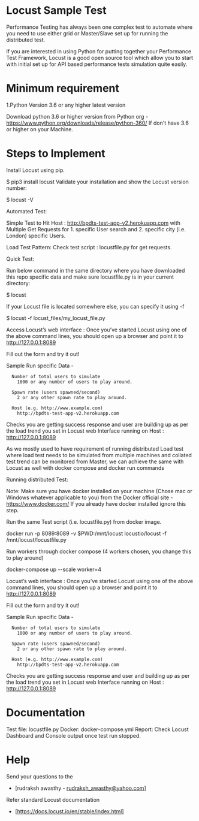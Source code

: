 # Locust Sample Test

Performance Testing has always been one complex test to automate where you need to use either grid or Master/Slave set up for running the distributed test.

If you are interested in using Python for putting together your Performance Test Framework, Locust is a good open source tool which allow you to start with initial set up for API based performance tests simulation quite easily.


# Minimum requirement

1.Python Version 3.6 or any higher latest version

Download python 3.6 or higher version from Python org - https://www.python.org/downloads/release/python-360/
If don't have 3.6 or higher on your Machine.


# Steps to Implement

Install Locust using pip.

$ pip3 install locust
Validate your installation and show the Locust version number:

$ locust -V

Automated Test:

Simple Test to Hit Host : http://bpdts-test-app-v2.herokuapp.com
 with Multiple Get Requests for 1. specific User search and 2. specific city (i.e. London) specific Users.

Load Test Pattern:
Check test script : locustfile.py for get requests.

Quick Test:

  Run below command in the same directory where you have downloaded this repo specific data and make sure locustfile.py is in your current directory:

$ locust

  If your Locust file is located somewhere else, you can specify it using -f

$ locust -f locust_files/my_locust_file.py

Access Locust’s web interface :
Once you’ve started Locust using one of the above command lines, you should open up a browser and point it to http://127.0.0.1:8089

Fill out the form and try it out!

Sample Run specific Data -

      Number of total users to simulate
        1000 or any number of users to play around.

      Spawn rate (users spawned/second)
        2 or any other spawn rate to play around.

      Host (e.g. http://www.example.com)
        http://bpdts-test-app-v2.herokuapp.com

Checks you are getting success response and user are building up as per the load trend you set in Locust web Interface running on Host : http://127.0.0.1:8089

As we mostly used to have requirement of running distributed Load test where load test needs to be simulated from multiple machines and collated test trend can be monitored from Master, we can achieve the same with Locust as well with docker compose and docker run commands

Running distributed Test:

Note: Make sure you have docker installed on your machine (Chose mac or Windows whatever applicable to you) from the Docker official site - https://www.docker.com/
 If you already have docker installed ignore this step.

Run the same Test script (i.e. locustfile.py) from docker image.

docker run -p 8089:8089 -v $PWD:/mnt/locust locustio/locust -f /mnt/locust/locustfile.py

Run workers through docker compose (4 workers chosen, you change this to play around)

docker-compose up --scale worker=4

Locust’s web interface :
Once you’ve started Locust using one of the above command lines, you should open up a browser and point it to http://127.0.0.1:8089

Fill out the form and try it out!

Sample Run specific Data -

      Number of total users to simulate
        1000 or any number of users to play around.

      Spawn rate (users spawned/second)
        2 or any other spawn rate to play around.

      Host (e.g. http://www.example.com)
        http://bpdts-test-app-v2.herokuapp.com

Checks you are getting success response and user and building up as per the load trend you set in Locust web Interface running on Host : http://127.0.0.1:8089

# Documentation

Test file: locustfile.py
Docker: docker-compose.yml
Report: Check Locust Dashboard and Console output once test run stopped.

# Help

Send your questions to the
- [rudraksh awasthy - rudraksh_awasthy@yahoo.com]

Refer standard Locust documentation 	
- [https://docs.locust.io/en/stable/index.html]

